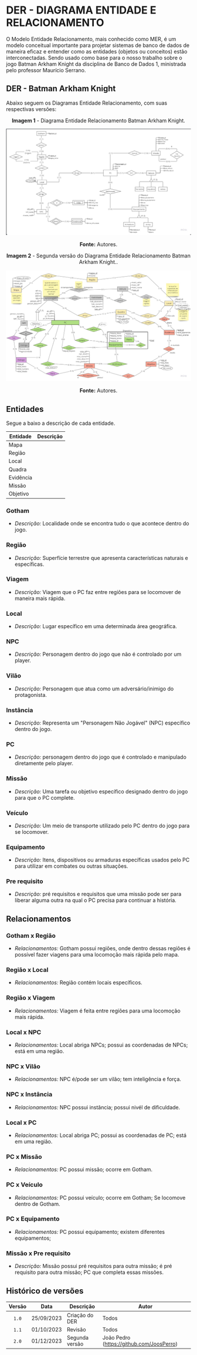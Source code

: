 # DER - DIAGRAMA ENTIDADE E RELACIONAMENTO

O Modelo Entidade Relacionamento, mais conhecido como MER, é um modelo conceitual importante para projetar sistemas de banco de dados de maneira eficaz e entender como as entidades (objetos ou conceitos) estão interconectadas. Sendo usado como base para o nosso trabalho sobre o jogo Batman Arkham Knight da disciplina de Banco de Dados 1, ministrada pelo professor Maurício Serrano.  

## DER - Batman Arkham Knight

Abaixo seguem os Diagramas Entidade Relacionamento, com suas respectivas versões:

<center>

**Imagem 1** - Diagrama Entidade Relacionamento Batman Arkham Knight.

![image](../../Images/DER_Batman.jpg)

**Fonte:** Autores.

</center>

<center>

**Imagem 2** - Segunda versão do Diagrama Entidade Relacionamento Batman Arkham Knight..

![image](../../Images/DER_Batman2.jpg)

**Fonte:** Autores.

</center>

## Entidades

Segue a baixo a descrição de cada entidade.

| **Entidade** | **Descrição** |
| ------------ | ------------- |
| Mapa         |               |
| Região       |               |
| Local        |               |
| Quadra       |               |
| Evidência    |               |
| Missão       |               |
| Objetivo





### Gotham

- *Descrição:* Localidade onde se encontra tudo o que acontece dentro do jogo.

### Região

- *Descrição:* Superfície terrestre que apresenta características naturais e específicas.

### Viagem

- *Descrição:* Viagem que o PC faz entre regiões para se locomover de maneira mais rápida.

### Local

- *Descrição:* Lugar específico em uma determinada área geográfica.

### NPC

- *Descrição:* Personagem dentro do jogo que não é controlado por um player. 

### Vilão

- *Descrição:* Personagem que atua como um adversário/inimigo do protagonista.

### Instância

- *Descrição:* Representa um "Personagem Não Jogável" (NPC) específico dentro do jogo.

### PC

- *Descrição:* personagem dentro do jogo que é controlado e manipulado diretamente pelo player.

### Missão

- *Descrição:* Uma tarefa ou objetivo específico designado dentro do jogo para que o PC complete.

### Veículo

- *Descrição:* Um meio de transporte utilizado pelo PC dentro do jogo para se locomover. 

### Equipamento

- *Descrição:*  Itens, dispositivos ou armaduras específicas usados pelo PC para utilizar em combates ou outras situações. 

### Pre requisito

- *Descrição:* pré requisitos e requisitos que uma missão pode ser para liberar alguma outra na qual o PC precisa para continuar a história. 

## Relacionamentos

### Gotham x Região

- *Relacionamentos:* Gotham possui regiões, onde dentro dessas regiões é possível fazer viagens para uma locomoção mais rápida pelo mapa.

### Região x Local

- *Relacionamentos:* Região contém locais específicos.

### Região x Viagem

- *Relacionamentos:* Viagem é feita entre regiões para uma locomoção mais rápida.

### Local x NPC

- *Relacionamentos:* Local abriga NPCs; possui as coordenadas de NPCs; está em uma região.

### NPC x Vilão

- *Relacionamentos:* NPC é/pode ser um vilão; tem inteligência e força.

### NPC x Instância

- *Relacionamentos:* NPC possui instância; possui nivél de dificuldade.

### Local x PC

- *Relacionamentos:* Local abriga PC; possui as coordenadas de PC; está em uma região.

### PC x Missão

- *Relacionamentos:* PC possui missão; ocorre em Gotham.

### PC x Veículo

- *Relacionamentos:* PC possui veículo; ocorre em Gotham; Se locomove dentro de Gotham.

### PC x Equipamento

- *Relacionamentos:* PC possui equipamento; existem diferentes equipamentos;

### Missão x Pre requisito

- *Descrição:* Missão possui pré requisitos para outra missão; é pré requisito para outra missão; PC que completa essas missões.

## Histórico de versões

| Versão |    Data    | Descrição                                           | Autor                                          |
| :----: | :--------: | --------------------------                          | ---------------------------------------------- |
| `1.0`  | 25/09/2023 | Criação do DER                                      | Todos  |
| `1.1`  | 01/10/2023 | Revisão                                             | Todos  |
| `2.0`  | 01/12/2023 | Segunda versão                                      | João Pedro (https://github.com/JoosPerro)      |
